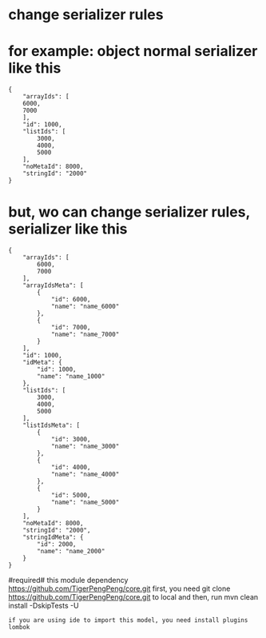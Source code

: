 # change serializer rules #

# for example: object normal serializer like this #
    {
        "arrayIds": [
        6000,
        7000
        ],
        "id": 1000,
        "listIds": [
            3000,
            4000,
            5000
        ],
        "noMetaId": 8000,
        "stringId": "2000"
    }


# but, wo can change serializer rules, serializer like this #
    {
        "arrayIds": [
            6000,
            7000
        ],
        "arrayIdsMeta": [
            {
                "id": 6000,
                "name": "name_6000"
            },
            {
                "id": 7000,
                "name": "name_7000"
            }
        ],
        "id": 1000,
        "idMeta": {
            "id": 1000,
            "name": "name_1000"
        },
        "listIds": [
            3000,
            4000,
            5000
        ],
        "listIdsMeta": [
            {
                "id": 3000,
                "name": "name_3000"
            },
            {
                "id": 4000,
                "name": "name_4000"
            },
            {
                "id": 5000,
                "name": "name_5000"
            }
        ],
        "noMetaId": 8000,
        "stringId": "2000",
        "stringIdMeta": {
            "id": 2000,
            "name": "name_2000"
        }
    }


#required#
    this module dependency https://github.com/TigerPengPeng/core.git
    first, you need git clone https://github.com/TigerPengPeng/core.git to local
    and then, run mvn clean install -DskipTests -U


    if you are using ide to import this model, you need install plugins lombok
